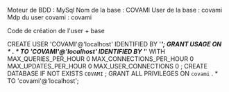Moteur de BDD : MySql
Nom de la base : COVAMI
User de la base : covami
Mdp du user covami : covami


Code de création de l'user + base

CREATE USER 'COVAMI'@'localhost' IDENTIFIED BY  '***';
GRANT USAGE ON * . * TO  'COVAMI'@'localhost' IDENTIFIED BY  '***' WITH MAX_QUERIES_PER_HOUR 0 MAX_CONNECTIONS_PER_HOUR 0 MAX_UPDATES_PER_HOUR 0 MAX_USER_CONNECTIONS 0 ;
CREATE DATABASE IF NOT EXISTS  `COVAMI` ;
GRANT ALL PRIVILEGES ON  `covami` . * TO  'covami'@'localhost';
